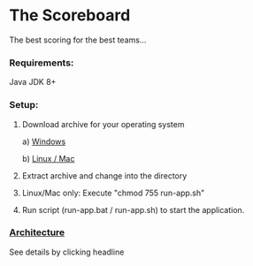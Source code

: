 # The Scoreboard

The best scoring for the best teams...

### Requirements:
Java JDK 8+

### Setup:
1. Download archive for your operating system

    a) [Windows](./windows.zip)  
    
    b) [Linux / Mac](./unix.zip)

3. Extract archive and change into the directory

4. Linux/Mac only: Execute "chmod 755 run-app.sh"  

5. Run script (run-app.bat / run-app.sh) to start the application.


### [Architecture](./ARCHITECTURE.md)

See details by clicking headline 